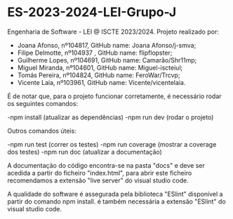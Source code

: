 # ES-2023-2024-LEI-Grupo-J
 Engenharia de Software - LEI @ ISCTE 2023/2024.
 Projeto realizado por:
  - Joana Afonso, nº104817, GitHub name: Joana Afonso/j-smva;
  - Filipe Delmotte, nº104937 , GitHub name: flipflopster;
  - Guilherme Lopes, nº104691, GitHub name: Camarão/Shr11mp;
  - Miguel Miranda, nº104601, GitHub name: Miguel-iscteiul;
  - Tomás Pereira, nº104824, GitHub name: FeroWar/Trcvp;
  - Vicente Laia, nº103961, GitHub name: Vicente/vicentelaia.
 <p>É de notar que, para o projeto funcionar corretamente, é necessário rodar os seguintes comandos:</p>
  -npm install (atualizar as dependências)
  -npm run dev (rodar o projeto)
 <p> Outros comandos úteis:</p>
  -npm run test (correr os testes)
  -npm run coverage (mostrar a coverage dos testes)
  -npm run doc (atualizar a documentação)
  <p></p>
 <p>A documentação do código encontra-se na pasta "docs" e deve ser acedida a partir do ficheiro "index.html", para abrir este ficheiro recomendamos a extensão "live server" do visual studio code.</p>
 <p>A qualidade do software é assegurada pela biblioteca "ESlint" disponível a partir do comando npm install. é também necessária a extensão "ESlint" do visual studio code.</p>
